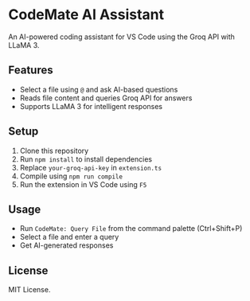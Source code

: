 # CodeMate AI Assistant

An AI-powered coding assistant for VS Code using the Groq API with LLaMA 3.

## Features
- Select a file using `@` and ask AI-based questions
- Reads file content and queries Groq API for answers
- Supports LLaMA 3 for intelligent responses

## Setup
1. Clone this repository
2. Run `npm install` to install dependencies
3. Replace `your-groq-api-key` in `extension.ts`
4. Compile using `npm run compile`
5. Run the extension in VS Code using `F5`

## Usage
- Run `CodeMate: Query File` from the command palette (Ctrl+Shift+P)
- Select a file and enter a query
- Get AI-generated responses

## License
MIT License.

